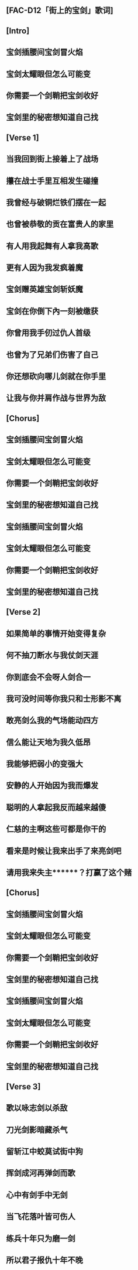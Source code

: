 ## [FAC-D12「街上的宝剑」歌词]
 
## [Intro]
## 宝剑插腰间宝剑冒火焰
## 宝剑太耀眼但怎么可能变
## 你需要一个剑鞘把宝剑收好
## 宝剑里的秘密想知道自己找
## 
## [Verse 1]
## 当我回到街上接着上了战场
## 攥在战士手里互相发生碰撞
## 我曾经与破铜烂铁们摆在一起
## 也曾被恭敬的贡在富贵人的家里
## 有人用我起舞有人拿我高歌
## 更有人因为我发疯着魔
## 宝剑赠英雄宝剑斩妖魔
## 宝剑在你倒下內一刻被缴获
## 你曾用我手仞过仇人首级
## 也曾为了兄弟们伤害了自己
## 你还想砍向哪儿剑就在你手里
## 让我与你并肩作战与世界为敌
## 
## [Chorus]
## 宝剑插腰间宝剑冒火焰
## 宝剑太耀眼但怎么可能变
## 你需要一个剑鞘把宝剑收好
## 宝剑里的秘密想知道自己找
## 宝剑插腰间宝剑冒火焰
## 宝剑太耀眼但怎么可能变
## 你需要一个剑鞘把宝剑收好
## 宝剑里的秘密想知道自己找
## 
## [Verse 2]
## 如果简单的事情开始变得复杂
## 何不抽刀断水与我仗剑天涯
## 你到底会不会呀人剑合一
## 我可没时间等你我只和士形影不离
## 敢亮剑么我的气场能动四方
## 信么能让天地为我久低昂
## 我能够把弱小的变强大
## 安静的人开始因为我而爆发
## 聪明的人拿起我反而越来越傻
## 仁慈的主啊这些可都是你干的
## 看来是时候让我来出手了来亮剑吧
## 请用我来失主******？打赢了这个赌
## 
## [Chorus]
## 宝剑插腰间宝剑冒火焰
## 宝剑太耀眼但怎么可能变
## 你需要一个剑鞘把宝剑收好
## 宝剑里的秘密想知道自己找
## 宝剑插腰间宝剑冒火焰
## 宝剑太耀眼但怎么可能变
## 你需要一个剑鞘把宝剑收好
## 宝剑里的秘密想知道自己找
## 
## [Verse 3]
## 歌以咏志剑以杀敌
## 刀光剑影暗藏杀气
## 留斩江中蛟莫试街中狗
## 挥剑成河再弹剑而歌
## 心中有剑手中无剑
## 当飞花落叶皆可伤人
## 练兵十年只为磨一剑
## 所以君子报仇十年不晚
